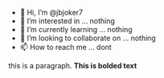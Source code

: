 - 👋 Hi, I’m @jbjoker7
- 👀 I’m interested in ... nothing
- 🌱 I’m currently learning ... nothing
- 💞️ I’m looking to collaborate on ... nothing
- 📫 How to reach me ... dont

<p>
this is a paragraph. <b> This is bolded text </b>
</p>
<!---
jbjoker7/jbjoker7 is a ✨ special ✨ repository because its `README.md` (this file) appears on your GitHub profile.
You can click the Preview link to take a look at your changes.
--->
